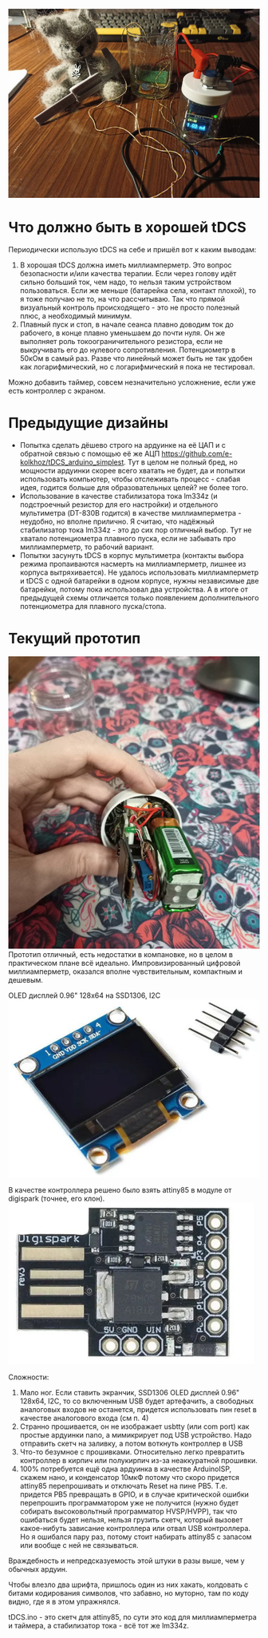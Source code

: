![](./pics/actual.jpg)

# Что должно быть в хорошей tDCS
Периодически использую tDCS на себе и пришёл вот к каким выводам:
1. В хорошая tDCS должна иметь миллиамперметр. Это вопрос безопасности и/или качества терапии. Если через голову идёт сильно больший ток, чем надо, то нельзя таким устройством пользоваться. Если же меньше (батарейка села, контакт плохой), то я тоже получаю не то, на что рассчитываю. Так что прямой визуальный контроль происходящего - это не просто полезный плюс, а необходимый минимум.
2. Плавный пуск и стоп, в начале сеанса плавно доводим ток до рабочего, в конце плавно уменьшаем до почти нуля. Он же выполняет роль токоограничительного резистора, если не выкручивать его до нулевого сопротивления. Потенциометр в 50кОм в самый раз. Разве что линейный может быть не так удобен как логарифмический, но с логарифмический я пока не тестировал.

Можно добавить таймер, совсем незначительно усложнение, если уже есть контроллер с экраном.


# Предыдущие дизайны
* Попытка сделать дёшево строго на ардуинке на её ЦАП и с обратной связью с помощью её же АЦП https://github.com/e-kolkhoz/tDCS_arduino_simplest. Тут в целом не полный бред, но мощности ардуинки скорее всего хватать не будет, да и попытки использовать компьютер, чтобы отслеживать процесс - слабая идея, годится больше для образовательных целей? не более того.
* Использование в качестве стабилизатора тока lm334z (и подстроечный резистор для его настройки) и отдельного мультиметра (DT-830B годится) в качестве миллиамперметра - неудобно, но вполне прилично. Я считаю, что надёжный стабилизатор тока lm334z - это до сих пор отличный выбор. Тут не хватало потенциометра плавного пуска, если не забывать про миллиамперметр, то рабочий вариант.
* Попытки засунуть tDCS в корпус мультиметра (контакты выбора режима пропаиваются насмерть на миллиамперметр, лишнее из корпуса вытряхивается). Не удалось использовать миллиамперметр и tDCS с одной батарейки в одном корпусе, нужны независимые две батарейки, потому пока использовал два устройства. А в итоге от предыдущей схемы отличается только появлением дополнительного потенциометра для плавного пуска/стопа.


# Текущий прототип
![](./pics/actual2.jpg)
Прототип отличный, есть недостатки в компановке, но в целом в практическом плане всё идеально.
Импровизированный цифровой миллиамперметр, оказался вполне чувствительным, компактным и дешевым.

OLED дисплей 0.96" 128x64 на SSD1306, I2C
![](./pics/oled.jpg)

В качестве контроллера решено было взять attiny85 в модуле от digispark (точнее, его клон).
![](./pics/MCU.jpg)

Cложности:
1. Мало ног. Если ставить экранчик, SSD1306 OLED дисплей 0.96" 128x64, I2C, то со включенным USB будет артефачить, а свободных аналоговых входов не останется, придется использовать пин reset в качестве аналогового входа (см п. 4)
2. Странно прошивается, он не изображает usbtty (или com port) как простые ардуинки nano, а мимикрирует под USB устройство. Надо отправить скетч на заливку, а потом воткнуть контроллер в USB
3. Что-то безумное с прошивками. Относительно легко превратить контроллер в кирпич или полукирпич из-за неаккуратной прошивки.
4. 100% потребуется ещё одна ардуинка в качестве ArduinoISP, скажем нано, и конденсатор 10мкФ потому что скоро придется attiny85 перепрошивать и отключать Reset на пине PB5. Т.е. придется PB5 превращать в GPIO, и в случае критической ошибки перепрошить программатором уже не получится (нужно будет собирать высоковольтный программатор HVSP/HVPP), так что ошибаться будет нельзя, нельзя грузить скетч, который вызовет какое-нибуть зависание контроллера или отвал USB контроллера. Но я ошибался пару раз, потому стоит набирать attiny85 с запасом или вообще с ней не связываться.
   
Враждебность и непредсказуемость этой штуки в разы выше, чем у обычных ардуин.

Чтобы влезло два шрифта, пришлось один из них хакать, колдовать с битами кодирования символов, что забавно, но муторно, там по коду видно, где я в этом упражнялся.

tDCS.ino - это скетч для attiny85, по сути это код для миллиамперметра и таймера, а стабилизатор тока - всё тот же lm334z.
